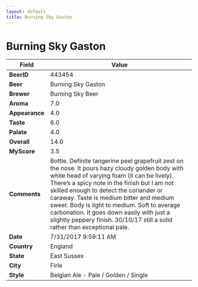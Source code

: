 ```yaml
---
layout: default
title: Burning Sky Gaston
---
```


# Burning Sky Gaston

| Field         | Value     |
|---------------|-----------|
| **BeerID** | 443454 |
| **Beer** | Burning Sky Gaston |
| **Brewer** | Burning Sky Beer |
| **Aroma** | 7.0 |
| **Appearance** | 4.0 |
| **Taste** | 6.0 |
| **Palate** | 4.0 |
| **Overall** | 14.0 |
| **MyScore** | 3.5 |
| **Comments** | Bottle. Definite tangerine peel grapefruit zest on the nose. It pours hazy cloudy golden body with white head of varying foam &#40;it can be lively&#41;. There’s a spicy note in the finish but I am not skilled enough to detect the coriander or caraway. Taste is medium bitter and medium sweet. Body is light to medium. Soft to average carbonation. It goes down easily with just a slightly peppery finish.  30/10/17 still a solid rather than exceptional pale. |
| **Date** | 7/31/2017 9:59:11 AM |
| **Country** | England |
| **State** | East Sussex |
| **City** | Firle |
| **Style** | Belgian Ale - Pale / Golden / Single |
